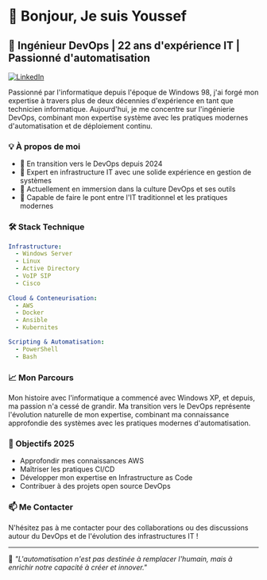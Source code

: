 # 👋 Bonjour, Je suis Youssef

## 🚀 Ingénieur DevOps | 22 ans d'expérience IT | Passionné d'automatisation

[![LinkedIn](https://img.shields.io/badge/LinkedIn-0077B5?style=for-the-badge&logo=linkedin&logoColor=white)]([votre-lien-linkedin](https://www.linkedin.com/in/youssef-el-ouargui-5257b817b/))

Passionné par l'informatique depuis l'époque de Windows 98, j'ai forgé mon expertise à travers plus de deux décennies d'expérience en tant que technicien informatique. Aujourd'hui, je me concentre sur l'ingénierie DevOps, combinant mon expertise système avec les pratiques modernes d'automatisation et de déploiement continu.

### 💡 À propos de moi

- 🔄 En transition vers le DevOps depuis 2024
- 🎯 Expert en infrastructure IT avec une solide expérience en gestion de systèmes
- 🌱 Actuellement en immersion dans la culture DevOps et ses outils
- 💪 Capable de faire le pont entre l'IT traditionnel et les pratiques modernes

### 🛠️ Stack Technique

```yaml
Infrastructure:
  - Windows Server
  - Linux
  - Active Directory
  - VoIP SIP
  - Cisco
  
Cloud & Conteneurisation:
  - AWS
  - Docker
  - Ansible
  - Kubernites

Scripting & Automatisation:
  - PowerShell
  - Bash
```

### 📈 Mon Parcours

Mon histoire avec l'informatique a commencé avec Windows XP, et depuis, ma passion n'a cessé de grandir. Ma transition vers le DevOps représente l'évolution naturelle de mon expertise, combinant ma connaissance approfondie des systèmes avec les pratiques modernes d'automatisation.

### 🎯 Objectifs 2025

- Approfondir mes connaissances AWS
- Maîtriser les pratiques CI/CD
- Développer mon expertise en Infrastructure as Code
- Contribuer à des projets open source DevOps

### 📫 Me Contacter

N'hésitez pas à me contacter pour des collaborations ou des discussions autour du DevOps et de l'évolution des infrastructures IT !

---
💭 *"L'automatisation n'est pas destinée à remplacer l'humain, mais à enrichir notre capacité à créer et innover."*

